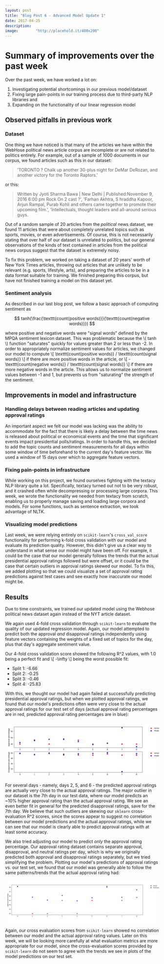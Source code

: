 ```yaml
---
layout: post
title: "Blog Post 6 - Advanced Model Update 1"
date: 2017-04-25
description:
image:        "http://placehold.it/400x200"
---
```


# Summary of improvements over the past week

Over the past week, we have worked a lot on:

1. Investigating potential shortcomings in our previous model/dataset
2. Fixing large pain-points in our training process due to third-party NLP libraries and
3. Expanding on the functionality of our linear regression model

## Observed pitfalls in previous work

### Dataset

One thing we have noticed is that many of the articles we have within the WebHose
political news article corpus are incomplete or are not related to politics entirely.
For example, out of a sample of 1000 documents in our corpus, we found articles such as
this in our dataset:

> 'TORONTO ? Chalk up another 30-plus night for DeMar DeRozan, and another victory for the Toronto Raptors.'

or this:

> Written by Jyoti Sharma Bawa | New Delhi | Published:November 9, 2016 6:00 pm Rock On 2 cast ?', 'Farhan Akhtra, S
hraddha Kapoor, Arjun Rampal, Purab Kohli and others came together to promote their upcoming film.', 'Intellectuals,
 thought leaders and all-around serious guys.

Out of a random sample of 20 articles from the *political* news dataset, we found 11 articles that were
about completely unrelated topics such as sports, movies, or even advertisements. Of course, this is
not necessarily stating that over half of our dataset is unrelated to politics, but our general observations
of the kinds of text contained in articles from the political news corpus suggest that the dataset is
extremely noisy.

To fix this problem, we worked on taking a dataset of 20 years' worth of New York Times articles, 
throwing out articles that are unlikely to be relevant (e.g. sports, lifestyle, arts), and preparing
the articles to be in a data format suitable for training. We finished preparing this corpus, but have not
finished training a model on this dataset yet.

### Sentiment analysis

As described in our last blog post, we follow a basic approach of computing sentiment as

$$ tanh(\frac{\texttt{count(positive words)}}{\texttt{count(negative words)}}) $$

where positive and negative words were "signal words" defined by the MPQA sentiment lexicon dataset. This was
problematic because the \\( tanh \\) function "saturates" quickly for values greater than 2
or less than -2. In order to appropriately normalize sentiment values for articles, we changed our
model to compute \\[ \texttt{count(positive words)} / \texttt{count(signal words)} \\] if there are
more positive words in the article, or \\[ - \texttt{count(negative words)} / \texttt{count(signal words)} \\]
if there are more negative words in the article. This allows us to normalize sentiment values between
-1 and 1, but prevents us from "saturating" the strength of the sentiment.

## Improvements in model and infrastructure

### Handling delays between reading articles and updating approval ratings

An important aspect we felt our model was lacking was the ability to accommodate for the fact that there is
likely a delay between the time news is released about political or economical events and the time that
significant events impact presidential polls/ratings. In order to handle this, we decided to add the
topic counts and sentiment measurements for all days within some window of time beforehand to the current
day's feature vector. We used a window of 15 days over which to aggregate feature vectors.

### Fixing pain-points in infrastructure

While working on this project, we found ourselves fighting with the textacy NLP library quite a lot.
Specifically, textacy turned out not to be very robust, and it crashed often while decompressing or processing
large corpora. This week, we wrote the functionality we needed from textacy from scratch, enabling us
to properly manage saving and loading large corpora and models. For some functions, such as sentence extraction,
we took advantage of NLTK. 

### Visualizing model predictions

Last week, we were relying entirely on `scikit-learn`'s `cross_val_score` functionality for performing
k-fold cross validation with our model and evaluate its prediction quality. However, this didn't give us
a clear way to understand in what sense our model might have been off. For example, it could be the case that
our model generally follows the trends that the actual presidential approval ratings followed but were offset,
or it could be the case that certain outliers in approval ratings skewed our model. To fix this, we
added plotting so that we could visualize a set of approval rating predictions against test cases and
see exactly how inaccurate our model might be.

## Results

Due to time constraints, we trained our updated model using the Webhose political news dataset again
instead of the NYT article dataset.

We again used 4-fold cross validation through `scikit-learn` to evaluate the quality of our updated
regression model. Again, our model attempted to predict both the approval *and* disapproval ratings
independently using feature vectors containing the weights of a fixed set of topics for the day, plus that
day's aggregate sentiment value.

Our 4-fold cross validation score showed the following R^2 values, with 1.0 being a perfect fit and
\\[ -\infty \\] being the worst possible fit:

* Split 1: -6.66
* Split 2: -0.25
* Split 3: -0.46
* Split 4: -25.83

With this, we thought our model had again failed at successfully predicting presidential approval ratings, but
when we plotted approval ratings, we found that our model's predictions often were very close to the actual
approval ratings for our test set of days (actual approval rating percentages are in red, predicted
approval rating percentages are in blue):

![Plot of predicted (dis)approval ratings vs. actual ratings for 8 different days](/docs/_img/Approval_Ratings_Linreg_1.png)

For several days - namely, days 2, 5, and 6 - the predicted approval ratings are actually very close to the
actual approval ratings. The major outlier in our dataset is the 7th day in our test data, where our
model predicts an ~10% higher approval rating than the actual approval rating. We see an even better fit
in general for the predicted disapproval ratings, save for the 7th day. We believe that such outliers are
skewing our `sklearn` cross-evaluation R^2 scores, since the scores appear to suggest no correlation between
our model predictions and the actual approval ratings, while we can see that our model is clearly able to
predict approval ratings with at least some accuracy.

We also tried adjusting our model to predict *only* the approval rating percentage. Our approval rating
dataset contains separate approval, disapproval, and neutral ratings per day, which is why we originally
predicted both approval and disapproval ratings separately, but we tried simplifying the problem. Plotting
our model's predictions of approval ratings vs. our test set, we found that our model was generally able to
follow the same patterns/trends that the actual approval rating had:

![Plot of prediction vs. actual approval ratings when model only predicts approval ratings](/docs/_img/Approval_Ratings_Linreg_2.png)

Again, our cross evaluation scores from `scikit-learn` showed no correlation between our model and the actual
approval rating values.  Later on this week, we will be looking more carefully at what evaluation metrics are more appropriate for our model,
since the cross-evaluation scores provided by `scikit-learn` do not seem to agree with the trends we see in
plots of the model predictions on our test set.
